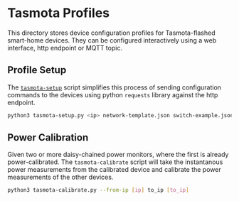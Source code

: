 # Tasmota Profiles

This directory stores device configuration profiles for Tasmota-flashed smart-home devices. They can be configured interactively using a web interface, http endpoint or MQTT topic.

## Profile Setup

The [`tasmota-setup`](tasmota-setup.py) script simplifies this process of sending configuration commands to the devices using python `requests` library against the http endpoint.

```sh
python3 tasmota-setup.py <ip> network-template.json switch-example.json
```

## Power Calibration

Given two or more daisy-chained power monitors, where the first is already power-calibrated. The `tasmota-calibrate` script will take the instantanous power measurements from the calibrated device and calibrate the power measurements of the other devices.

```sh
python3 tasmota-calibrate.py --from-ip [ip] to_ip [to_ip]
```
